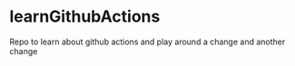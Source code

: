 # learnGithubActions
Repo to learn about github actions and play around
 a change and another change